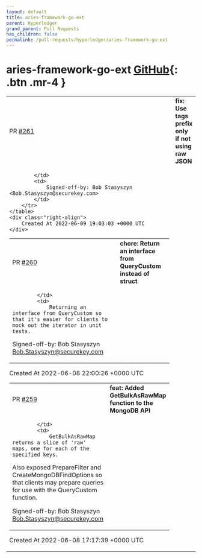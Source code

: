 ```yaml
---
layout: default
title: aries-framework-go-ext
parent: Hyperledger
grand_parent: Pull Requests
has_children: false
permalink: /pull-requests/hyperledger/aries-framework-go-ext
---
```


# aries-framework-go-ext <span class="fs-3 right-align">[GitHub](https://github.com/hyperledger/aries-framework-go-ext){: .btn .mr-4 }</span>


<div>
    <table>
        <tr>
            <td>
                PR <a href="https://github.com/hyperledger/aries-framework-go-ext/pull/261" class=".btn">#261</a>
            </td>
            <td>
                <b>
                    fix: Use tags prefix only if not using raw JSON
                </b>
            </td>
        </tr>
        <tr>
            <td>
                
            </td>
            <td>
                Signed-off-by: Bob Stasyszyn <Bob.Stasyszyn@securekey.com>
            </td>
        </tr>
    </table>
    <div class="right-align">
        Created At 2022-06-09 19:03:03 +0000 UTC
    </div>
</div>

<div>
    <table>
        <tr>
            <td>
                PR <a href="https://github.com/hyperledger/aries-framework-go-ext/pull/260" class=".btn">#260</a>
            </td>
            <td>
                <b>
                    chore: Return an interface from QueryCustom instead of struct
                </b>
            </td>
        </tr>
        <tr>
            <td>
                
            </td>
            <td>
                Returning an interface from QueryCustom so that it's easier for clients to mock out the iterator in unit tests.

Signed-off-by: Bob Stasyszyn <Bob.Stasyszyn@securekey.com>
            </td>
        </tr>
    </table>
    <div class="right-align">
        Created At 2022-06-08 22:00:26 +0000 UTC
    </div>
</div>

<div>
    <table>
        <tr>
            <td>
                PR <a href="https://github.com/hyperledger/aries-framework-go-ext/pull/259" class=".btn">#259</a>
            </td>
            <td>
                <b>
                    feat: Added GetBulkAsRawMap function to the MongoDB API
                </b>
            </td>
        </tr>
        <tr>
            <td>
                
            </td>
            <td>
                GetBulkAsRawMap returns a slice of 'raw' maps, one for each of the specified keys.

Also exposed PrepareFilter and CreateMongoDBFindOptions so that clients may prepare queries for use with the QueryCustom function.

Signed-off-by: Bob Stasyszyn <Bob.Stasyszyn@securekey.com>
            </td>
        </tr>
    </table>
    <div class="right-align">
        Created At 2022-06-08 17:17:39 +0000 UTC
    </div>
</div>

